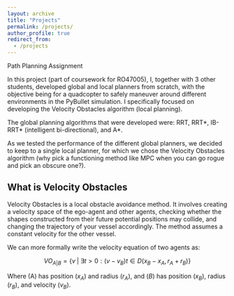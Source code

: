 ```yaml
---
layout: archive
title: "Projects"
permalink: /projects/
author_profile: true
redirect_from:
  - /projects
---
```





Path Planning Assignment

In this project (part of coursework for RO47005), I, together with 3 other students, developed global and local planners from scratch, with the objective being for a quadcopter to safely maneuver around different environments in the PyBullet simulation. I specifically focused on developing the Velocity Obstacles algorithm (local planning).

The global planning algorithms that were developed were: RRT, RRT*, IB-RRT* (intelligent bi-directional), and A*.

As we tested the performance of the different global planners, we decided to keep to a single local planner, for which we chose the Velocity Obstacles algorithm (why pick a functioning method like MPC when you can go rogue and pick an obscure one?).

## What is Velocity Obstacles

Velocity Obstacles is a local obstacle avoidance method. It involves creating a velocity space of the ego-agent and other agents, checking whether the shapes constructed from their future potential positions may collide, and changing the trajectory of your vessel accordingly. The method assumes a constant velocity for the other vessel.

We can more formally write the velocity equation of two agents as:

$$
VO_{A|B} = \{ v \;|\; \exists t > 0 : (v - v_B)t \in D(x_B - x_A, r_A + r_B) \}
$$

Where \(A\) has position $(x_A)$ and radius $(r_A)$, and $(B)$ has position $(x_B)$, radius $(r_B)$, and velocity $(v_B)$.


